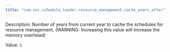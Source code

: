 ```yaml
---
title: "com.snc.schedule_loader.resource_management.cache_years_after"
---
```


Description: Number of years from current year to cache the schedules for resource management. (WARNING: Increasing this value will increase the memory overhead)

Value: `1`